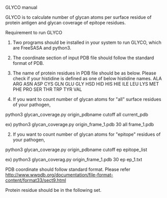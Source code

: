 GLYCO manual 

GLYCO is to calculate number of glycan atoms per surface residue of protein antigen and glycan coverage of epitope residues.

Requirement to run GLYCO
1. Two programs should be installed in your system to run GLYCO, which are FreeSASA and python3.
2. The coordinate section of input PDB file should follow the standard format of PDB.
3. The name of protein residues in PDB file should be as below. Please check if your histidine is defined as one of below histidine names.
   ALA ARG ASN ASP CYS GLN GLU GLY HSD HID HIS HIE ILE LEU LYS MET PHE PRO SER THR TRP TYR VAL


1. If you want to count number of glycan atoms for "all" surface residues of your pathogen,

python3 glycan_coverage.py origin_pdbname cutoff all current_pdb

ex) python3 glycan_coverage.py origin_frame_1.pdb 30 all frame_1.pdb

2. If you want to count number of glycan atoms for "epitope" residues of your pathogen,

python3 glycan_coverage.py origin_pdbname cutoff ep epitope_list

ex) python3 glycan_coverag.py origin_frame_1.pdb 30 ep ep_1.txt

PDB coordinate should follow standard format. Please refer http://www.wwpdb.org/documentation/file-format-content/format33/sect9.html

Protein residue should be in the following set. 
